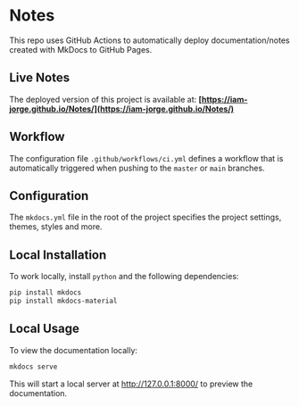 # Notes

This repo uses GitHub Actions to automatically deploy documentation/notes created with MkDocs to GitHub Pages.


## Live Notes

The deployed version of this project is available at:
**[https://iam-jorge.github.io/Notes/](https://iam-jorge.github.io/Notes/)**


## Workflow 

The configuration file `.github/workflows/ci.yml` defines a workflow that is automatically triggered when pushing to the `master` or `main` branches.


## Configuration
The `mkdocs.yml` file in the root of the project specifies the project settings, themes, styles and more.


## Local Installation

To work locally, install `python` and the following dependencies:

```bash
pip install mkdocs
pip install mkdocs-material
```

## Local Usage

To view the documentation locally:

```bash
mkdocs serve
```

This will start a local server at http://127.0.0.1:8000/ to preview the documentation.

